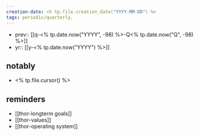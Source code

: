```yaml
---
creation-date: <% tp.file.creation_date("YYYY-MM-DD") %>
tags: periodic/quarterly, 
---
```

- prev:: [[q-<% tp.date.now("YYYY", -98) %>-Q<% tp.date.now("Q", -98) %>]]
- yr:: [[y-<% tp.date.now("YYYY") %>]]

## notably
- <% tp.file.cursor() %> 
## reminders
- [[thor-longterm goals]]
- [[thor-values]]
- [[thor-operating system]]
